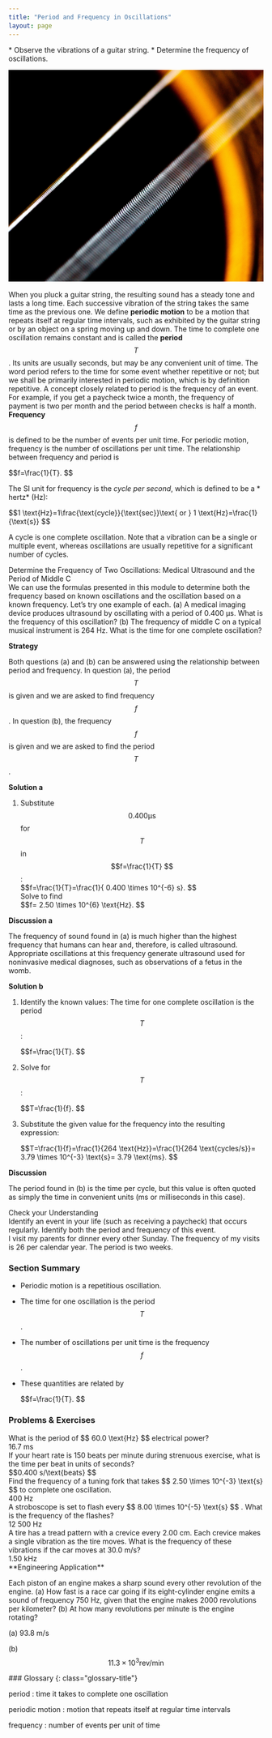 ```yaml
---
title: "Period and Frequency in Oscillations"
layout: page
---
```


<div class="abstract" markdown="1">
* Observe the vibrations of a guitar string.
* Determine the frequency of oscillations.
</div>

![The given figure shows a closed zoom view of the strings of a guitar. There are two slanting white colored strings in the picture. In the nearer string, the gaps between the circular threads of the string are visible, whereas the second white string at the back looks like a white thin stick.](../resources/Figure_17_02_01a.jpg "The strings on this guitar vibrate at regular time intervals. (credit: JAR)")

When you pluck a guitar string, the resulting sound has a steady tone and lasts
a long time. Each successive vibration of the string takes the same time as the
previous one. We define **periodic motion** to be a motion that repeats itself
at regular time intervals, such as exhibited by the guitar string or by an
object on a spring moving up and down. The time to complete one oscillation
remains constant and is called the **period**  $$T $$ . Its units are usually
seconds, but may be any convenient unit of time. The word period refers to the
time for some event whether repetitive or not; but we shall be primarily
interested in periodic motion, which is by definition repetitive. A concept
closely related to period is the frequency of an event. For example, if you get
a paycheck twice a month, the frequency of payment is two per month and the
period between checks is half a month. **Frequency** $$f $$ is defined to be the
number of events per unit time. For periodic motion, frequency is the number of
oscillations per unit time. The relationship between frequency and period is

<div class="equation" >
 $$f=\frac{1}{T}. $$
</div>

The SI unit for frequency is the *cycle per second*, which is defined to be a *
hertz* (Hz):

<div class="equation" >
 $$1 \text{Hz}=1\frac{\text{cycle}}{\text{sec}}\text{ or }  1 \text{Hz}=\frac{1}{\text{s}} $$
</div>

A cycle is one complete oscillation. Note that a vibration can be a single or
multiple event, whereas oscillations are usually repetitive for a significant
number of cycles.

<div class="example" markdown="1">
<div class="title">
Determine the Frequency of Two Oscillations: Medical Ultrasound and the Period of Middle C
</div>
We can use the formulas presented in this module to determine both the frequency based on known oscillations and the oscillation based on a known frequency. Let’s try one example of each. (a) A medical imaging device produces ultrasound by oscillating with a period of 0.400 µs. What is the frequency of this oscillation? (b) The frequency of middle C on a typical musical instrument is 264 Hz. What is the time for one complete oscillation?

**Strategy**

Both questions (a) and (b) can be answered using the relationship between period
and frequency. In question (a), the period $$T $$ is given and we are asked to
find frequency $$f $$ . In question (b), the frequency $$f $$ is given and we
are asked to find the period $$T $$ .

**Solution a**

1. Substitute $$ 0.400 \mathrm{\text{μ}}\text{s} $$ for $$T $$ in
   $$f=\frac{1}{T} $$ \:
   <div class="equation" >
    $$f=\frac{1}{T}=\frac{1}{ 0.400 \times 10^{-6}  s}. $$
   </div>
   Solve to find     
   <div class="equation" >
   $$f= 2.50 \times 10^{6}  \text{Hz}. $$
   </div>

**Discussion a**

The frequency of sound found in (a) is much higher than the highest frequency
that humans can hear and, therefore, is called ultrasound. Appropriate
oscillations at this frequency generate ultrasound used for noninvasive medical
diagnoses, such as observations of a fetus in the womb.

**Solution b**

1. Identify the known values: The time for one complete oscillation is the
   period $$T$$ :
   <div class="equation">
   $$f=\frac{1}{T}. $$
   </div>

2. Solve for $$T $$:
   <div class="equation" >
   $$T=\frac{1}{f}. $$
   </div>

3. Substitute the given value for the frequency into the resulting expression:
   <div class="equation" >
   $$T=\frac{1}{f}=\frac{1}{264 \text{Hz}}=\frac{1}{264 \text{cycles/s}}= 3.79 \times 10^{-3}  \text{s}= 3.79 \text{ms}. $$
   </div>

**Discussion**

The period found in (b) is the time per cycle, but this value is often quoted as
simply the time in convenient units (ms or milliseconds in this case).

</div>

<div class="exercise" data-element-type="check-understanding" data-label="">
<div class="title">
Check your Understanding
</div>
<div class="problem" markdown="1">
Identify an event in your life (such as receiving a paycheck) that occurs regularly. Identify both the period and frequency of this event.

</div>
<div class="solution" data-print-placement="here" markdown="1">
I visit my parents for dinner every other Sunday. The frequency of my visits is 26 per calendar year. The period is two weeks.

</div>
</div>

### Section Summary

* Periodic motion is a repetitious oscillation.
* The time for one oscillation is the period $$T $$ .

* The number of oscillations per unit time is the frequency $$f $$ .
* These quantities are related by

  <div class="equation" >
   $$f=\frac{1}{T}. $$
  </div>

### Problems &amp; Exercises

<div class="exercise" data-element-type="problems-exercises">
<div class="problem" markdown="1">
What is the period of  $$ 60.0 \text{Hz} $$
 electrical power?

</div>
<div class="solution" markdown="1">
16.7 ms

</div>
</div>

<div class="exercise" data-element-type="problems-exercises">
<div class="problem" markdown="1">
If your heart rate is 150 beats per minute during strenuous exercise, what is the time per beat in units of seconds?

</div>
<div class="solution" markdown="1">
 $$0.400 s/\text{beats} $$
</div>
</div>

<div class="exercise" data-element-type="problems-exercises">
<div class="problem" markdown="1">
Find the frequency of a tuning fork that takes  $$ 2.50 \times 10^{-3}  \text{s} $$
 to complete one oscillation.

</div>
<div class="solution" markdown="1">
400 Hz

</div>
</div>

<div class="exercise" data-element-type="problems-exercises">
<div class="problem" markdown="1">
A stroboscope is set to flash every  $$ 8.00 \times 10^{-5}  \text{s} $$ .
 What is the frequency of the flashes?

</div>
<div class="solution" markdown="1">
12 500 Hz

</div>
</div>

<div class="exercise" data-element-type="problems-exercises">
<div class="problem" markdown="1">
A tire has a tread pattern with a crevice every 2.00 cm. Each crevice makes a single vibration as the tire moves. What is the frequency of these vibrations if the car moves at 30.0 m/s?

</div>
<div class="solution" markdown="1">
1.50 kHz

</div>
</div>

<div class="exercise" data-element-type="problems-exercises">
<div class="problem" markdown="1">
**Engineering Application**

Each piston of an engine makes a sharp sound every other revolution of the
engine. (a) How fast is a race car going if its eight-cylinder engine emits a
sound of frequency 750 Hz, given that the engine makes 2000 revolutions per
kilometer? (b) At how many revolutions per minute is the engine rotating?

</div>
<div class="solution" markdown="1">
(a) 93.8 m/s

(b)  $$ 11.3 \times 10^{3} \text{rev/min} $$
</div>
</div>

<div class="glossary" markdown="1">
### Glossary
{: class="glossary-title"}

period
: time it takes to complete one oscillation

periodic motion
: motion that repeats itself at regular time intervals

frequency
: number of events per unit of time

</div>
